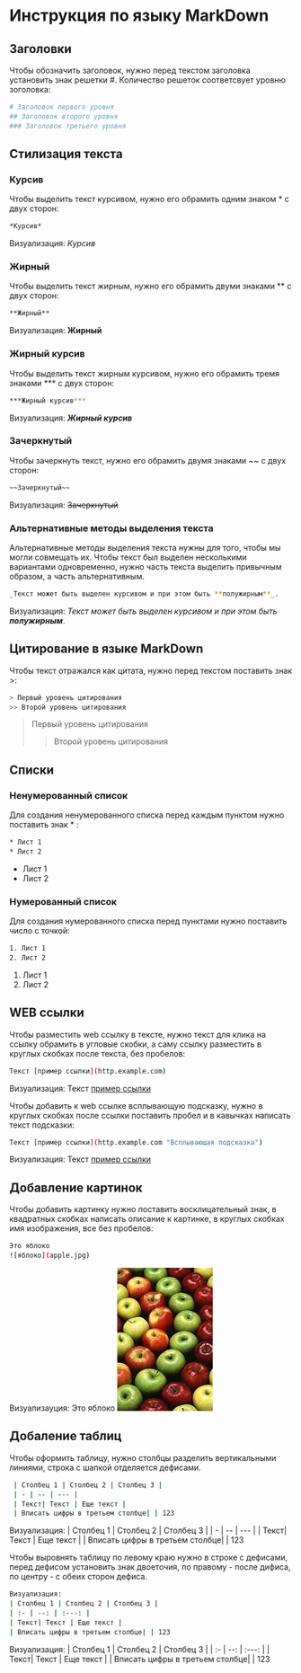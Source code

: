 # Инструкция по языку MarkDown

## Заголовки
Чтобы обозначить заголовок, нужно перед текстом заголовка установить знак решетки #. Количество решеток соответсвует уровню зоголовка:
```sh
# Заголовок первого уровня
## Заголовок второго уровня
### Заголовок третьего уровня
```

## Стилизация текста
### Курсив 
 Чтобы выделить текст курсивом, нужно его обрамить одним знаком * с двух сторон:
```sh
*Курсив*
```
Визуализация: *Курсив*


### Жирный
Чтобы выделить текст жирным, нужно его обрамить двуми знаками ** с двух сторон:
```sh
**Жирный**
```
Визуализация: **Жирный**

### Жирный курсив
Чтобы выделить текст жирным курсивом, нужно его обрамить тремя знаками *** с двух сторон:
```sh
***Жирный курсив***
```
Визуализация: ***Жирный курсив***

### Зачеркнутый
Чтобы зачеркнуть текст, нужно его обрамить двумя знаками ~~ с двух сторон:
```sh
~~Зачеркнутый~~
```
Визуализация: ~~Зачеркнутый~~

### Альтернативные методы выделения текста
Альтернативные методы выделения текста нужны для того, чтобы мы могли совмещать их. Чтобы текст был выделен несколькими вариантами одновременно, нужно часть текста выделить привычным образом, а часть альтернативным.
```sh
_Текст может быть выделен курсивом и при этом быть **полужирным**_.
```
Визуализация: _Текст может быть выделен курсивом и при этом быть **полужирным**_.

## Цитирование в языке MarkDown
Чтобы текст отражался как цитата, нужно перед текстом поставить знак >:
```sh
> Первый уровень цитирования
>> Второй уровень цитирования
```
> Первый уровень цитирования
>> Второй уровень цитирования

## Списки
### Ненумерованный список
Для создания ненумерованного списка перед каждым пунктом нужно поставить знак * :
```sh
* Лист 1
* Лист 2
```
 * Лист 1
 * Лист 2

 ### Нумерованный список
Для создания нумерованного списка перед пунктами нужно поставить число с точкой:
```sh
1. Лист 1
2. Лист 2
```
 1. Лист 1
 2. Лист 2

## WEB ссылки
Чтобы разместить web ссылку в тексте, нужно текст для клика на ссылку обрамить в угловые скобки, а саму ссылку разместить в круглых скобках после текста, без пробелов:
```sh
Текст [пример ссылки](http.example.com)
```
Визуализация: Текст [пример ссылки](http.example.com)

Чтобы добавить к web ссылке всплывающую подсказку, нужно в круглых скобках после ссылки поставить пробел и в кавычках написать текст подсказки:
```sh
Текст [пример ссылки](http.example.com "Всплывающая подсказка")
```
Визуализация: Текст [пример ссылки](http.example.com "Всплывающая подсказка")

## Добавление картинок
 Чтобы добавить картинку нужно поставить восклицательный знак, в квадратных скобках написать описание к картинке, в круглых скобках имя изображения, все без пробелов:
 ```sh
 Это яблоко
![яблоко](apple.jpg)
 ```
 Визуализауция: Это яблоко ![яблоко](apple.jpg)


 ## Добаление таблиц
Чтобы оформить таблицу, нужно столбцы разделить вертикальными линиями, строка с шапкой отделяется дефисами.
```sh
 | Столбец 1 | Столбец 2 | Столбец 3 |
 | - | -- | --- |
 | Текст| Текст | Еще текст |
 | Вписать цифры в третьем столбце| | 123
```
Визуализация:
| Столбец 1 | Столбец 2 | Столбец 3 |
| - | -- | --- |
| Текст| Текст | Еще текст |
| Вписать цифры в третьем столбце| | 123 

Чтобы выровнять таблицу по левому краю нужно в строке с дефисами, перед дефисом установить знак двоеточия, по правому - после дифиса, по центру - с обеих сторон дефиса.
```sh
Визуализация:
| Столбец 1 | Столбец 2 | Столбец 3 |
| :- | --: | :---: |
| Текст| Текст | Еще текст |
| Вписать цифры в третьем столбце| | 123 
```

Визуализация:
| Столбец 1 | Столбец 2 | Столбец 3 |
| :- | --: | :---: |
| Текст| Текст | Еще текст |
| Вписать цифры в третьем столбце| | 123 
